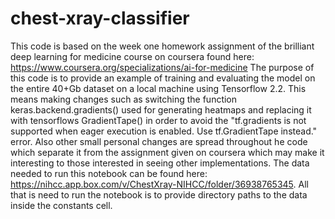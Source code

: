 # chest-xray-classifier
This code is  based on the week one homework assignment of the brilliant deep learning for medicine course on coursera found here: https://www.coursera.org/specializations/ai-for-medicine
The purpose of this code  is to provide an example of training and evaluating the model on the entire 40+Gb dataset on  a local machine using Tensorflow 2.2. This means making 
changes such as switching the function keras.backend.gradients() used for generating heatmaps and replacing it with tensorflows GradientTape() in order to avoid the "tf.gradients 
is not supported when eager execution is enabled. Use tf.GradientTape instead." error.  Also other small personal changes are spread throughout he code which separate it from the 
assignment given on coursera which may make it interesting to those interested in seeing other implementations.  The data needed to run this notebook can be found here: 
https://nihcc.app.box.com/v/ChestXray-NIHCC/folder/36938765345. All that is need to run the notebook is to provide directory paths to the data inside the constants cell.
